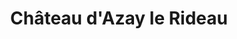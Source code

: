 ---
guid: "e819b539f9f9"
title: "Château d'Azay le Rideau"
latlng: "47.259023, 0.465725"
videoId: "bm8vowIwFbY" 
---